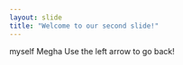 ```yaml
---
layout: slide
title: "Welcome to our second slide!"
---
```

myself Megha
Use the left arrow to go back!
